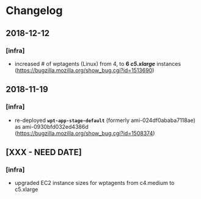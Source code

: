 # Changelog

## 2018-12-12
### [infra]
- increased # of wptagents (Linux) from 4, to **6 _c5.xlarge_** instances (https://bugzilla.mozilla.org/show_bug.cgi?id=1513690)
## 2018-11-19
### [infra]
- re-deployed **```wpt-app-stage-default```** (formerly ami-024df0ababa7118ae) as ami-0930bfd032ed4386d (https://bugzilla.mozilla.org/show_bug.cgi?id=1508374) 
## [XXX - NEED DATE]
### [infra]
- upgraded EC2 instance sizes for wptagents from c4.medium to c5.xlarge
